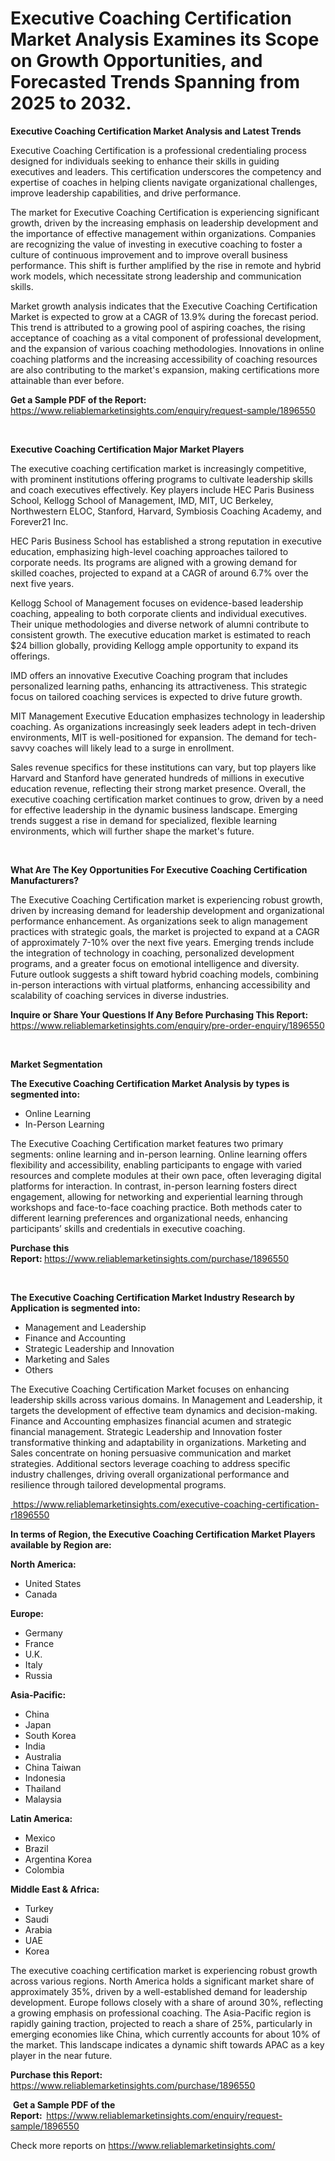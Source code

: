 <p><h1>Executive Coaching Certification Market Analysis Examines its Scope on Growth Opportunities, and Forecasted Trends Spanning from 2025 to 2032.</h1></p><p><strong>Executive Coaching Certification Market Analysis and Latest Trends</strong></p>
<p><p>Executive Coaching Certification is a professional credentialing process designed for individuals seeking to enhance their skills in guiding executives and leaders. This certification underscores the competency and expertise of coaches in helping clients navigate organizational challenges, improve leadership capabilities, and drive performance. </p><p>The market for Executive Coaching Certification is experiencing significant growth, driven by the increasing emphasis on leadership development and the importance of effective management within organizations. Companies are recognizing the value of investing in executive coaching to foster a culture of continuous improvement and to improve overall business performance. This shift is further amplified by the rise in remote and hybrid work models, which necessitate strong leadership and communication skills.</p><p>Market growth analysis indicates that the Executive Coaching Certification Market is expected to grow at a CAGR of 13.9% during the forecast period. This trend is attributed to a growing pool of aspiring coaches, the rising acceptance of coaching as a vital component of professional development, and the expansion of various coaching methodologies. Innovations in online coaching platforms and the increasing accessibility of coaching resources are also contributing to the market's expansion, making certifications more attainable than ever before.</p></p>
<p><strong>Get a Sample PDF of the Report:&nbsp;</strong> <a href="https://www.reliablemarketinsights.com/enquiry/request-sample/1896550?utm_campaign=3008&utm_medium=2&utm_source=Github&utm_content=ia&utm_term=11032025&utm_id=executive-coaching-certification">https://www.reliablemarketinsights.com/enquiry/request-sample/1896550</a></p>
<p>&nbsp;</p>
<p><strong>Executive Coaching Certification Major Market Players</strong></p>
<p><p>The executive coaching certification market is increasingly competitive, with prominent institutions offering programs to cultivate leadership skills and coach executives effectively. Key players include HEC Paris Business School, Kellogg School of Management, IMD, MIT, UC Berkeley, Northwestern ELOC, Stanford, Harvard, Symbiosis Coaching Academy, and Forever21 Inc.</p><p>HEC Paris Business School has established a strong reputation in executive education, emphasizing high-level coaching approaches tailored to corporate needs. Its programs are aligned with a growing demand for skilled coaches, projected to expand at a CAGR of around 6.7% over the next five years.</p><p>Kellogg School of Management focuses on evidence-based leadership coaching, appealing to both corporate clients and individual executives. Their unique methodologies and diverse network of alumni contribute to consistent growth. The executive education market is estimated to reach $24 billion globally, providing Kellogg ample opportunity to expand its offerings.</p><p>IMD offers an innovative Executive Coaching program that includes personalized learning paths, enhancing its attractiveness. This strategic focus on tailored coaching services is expected to drive future growth.</p><p>MIT Management Executive Education emphasizes technology in leadership coaching. As organizations increasingly seek leaders adept in tech-driven environments, MIT is well-positioned for expansion. The demand for tech-savvy coaches will likely lead to a surge in enrollment.</p><p>Sales revenue specifics for these institutions can vary, but top players like Harvard and Stanford have generated hundreds of millions in executive education revenue, reflecting their strong market presence. Overall, the executive coaching certification market continues to grow, driven by a need for effective leadership in the dynamic business landscape. Emerging trends suggest a rise in demand for specialized, flexible learning environments, which will further shape the market's future.</p></p>
<p>&nbsp;</p>
<p><strong>What Are The Key Opportunities For Executive Coaching Certification Manufacturers?</strong></p>
<p><p>The Executive Coaching Certification market is experiencing robust growth, driven by increasing demand for leadership development and organizational performance enhancement. As organizations seek to align management practices with strategic goals, the market is projected to expand at a CAGR of approximately 7-10% over the next five years. Emerging trends include the integration of technology in coaching, personalized development programs, and a greater focus on emotional intelligence and diversity. Future outlook suggests a shift toward hybrid coaching models, combining in-person interactions with virtual platforms, enhancing accessibility and scalability of coaching services in diverse industries.</p></p>
<p><strong>Inquire or Share Your Questions If Any Before Purchasing This Report:</strong> <a href="https://www.reliablemarketinsights.com/enquiry/pre-order-enquiry/1896550?utm_campaign=3008&utm_medium=2&utm_source=Github&utm_content=ia&utm_term=11032025&utm_id=executive-coaching-certification">https://www.reliablemarketinsights.com/enquiry/pre-order-enquiry/1896550</a></p>
<p>&nbsp;</p>
<p><strong>Market Segmentation</strong></p>
<p><strong>The Executive Coaching Certification Market Analysis by types is segmented into:</strong></p>
<p><ul><li>Online Learning</li><li>In-Person Learning</li></ul></p>
<p><p>The Executive Coaching Certification market features two primary segments: online learning and in-person learning. Online learning offers flexibility and accessibility, enabling participants to engage with varied resources and complete modules at their own pace, often leveraging digital platforms for interaction. In contrast, in-person learning fosters direct engagement, allowing for networking and experiential learning through workshops and face-to-face coaching practice. Both methods cater to different learning preferences and organizational needs, enhancing participants’ skills and credentials in executive coaching.</p></p>
<p><strong>Purchase this Report:&nbsp;</strong><a href="https://www.reliablemarketinsights.com/purchase/1896550?utm_campaign=3008&utm_medium=2&utm_source=Github&utm_content=ia&utm_term=11032025&utm_id=executive-coaching-certification">https://www.reliablemarketinsights.com/purchase/1896550</a></p>
<p>&nbsp;</p>
<p><strong>The Executive Coaching Certification Market Industry Research by Application is segmented into:</strong></p>
<p><ul><li>Management and Leadership</li><li>Finance and Accounting</li><li>Strategic Leadership and Innovation</li><li>Marketing and Sales</li><li>Others</li></ul></p>
<p><p>The Executive Coaching Certification Market focuses on enhancing leadership skills across various domains. In Management and Leadership, it targets the development of effective team dynamics and decision-making. Finance and Accounting emphasizes financial acumen and strategic financial management. Strategic Leadership and Innovation foster transformative thinking and adaptability in organizations. Marketing and Sales concentrate on honing persuasive communication and market strategies. Additional sectors leverage coaching to address specific industry challenges, driving overall organizational performance and resilience through tailored developmental programs.</p></p>
<p><a href="https://www.reliablemarketinsights.com/executive-coaching-certification-r1896550?utm_campaign=3008&utm_medium=2&utm_source=Github&utm_content=ia&utm_term=11032025&utm_id=executive-coaching-certification">&nbsp;https://www.reliablemarketinsights.com/executive-coaching-certification-r1896550</a></p>
<p><strong>In terms of Region, the Executive Coaching Certification Market Players available by Region are:</strong></p>
<p>
    <p> <strong> North America: </strong>
        <ul>
            <li>United States</li>
            <li>Canada</li>
        </ul>
        </p> 
    <p> <strong> Europe: </strong>
        <ul>
            <li>Germany</li>
            <li>France</li>
            <li>U.K.</li>
            <li>Italy</li>
            <li>Russia</li>
        </ul>
        </p> 
    <p> <strong> Asia-Pacific: </strong>
        <ul>
            <li>China</li>
            <li>Japan</li>
            <li>South Korea</li>
            <li>India</li>
            <li>Australia</li>
            <li>China Taiwan</li>
            <li>Indonesia</li>
            <li>Thailand</li>
            <li>Malaysia</li>
        </ul>
        </p> 
    <p> <strong> Latin America: </strong>
        <ul>
            <li>Mexico</li>
            <li>Brazil</li>
            <li>Argentina Korea</li>
            <li>Colombia</li>
        </ul>
        </p> 
    <p> <strong> Middle East & Africa: </strong>
        <ul>
            <li>Turkey</li>
            <li>Saudi</li>
            <li>Arabia</li>
            <li>UAE</li>
            <li>Korea</li>
        </ul>
    </p>
    </p>
<p><p>The executive coaching certification market is experiencing robust growth across various regions. North America holds a significant market share of approximately 35%, driven by a well-established demand for leadership development. Europe follows closely with a share of around 30%, reflecting a growing emphasis on professional coaching. The Asia-Pacific region is rapidly gaining traction, projected to reach a share of 25%, particularly in emerging economies like China, which currently accounts for about 10% of the market. This landscape indicates a dynamic shift towards APAC as a key player in the near future.</p></p>
<p><strong>Purchase this Report: </strong><a href="https://www.reliablemarketinsights.com/purchase/1896550?utm_campaign=3008&utm_medium=2&utm_source=Github&utm_content=ia&utm_term=11032025&utm_id=executive-coaching-certification">https://www.reliablemarketinsights.com/purchase/1896550</a></p>
<p>&nbsp;<strong>Get a Sample PDF of the Report:&nbsp;&nbsp;</strong><a href="https://www.reliablemarketinsights.com/enquiry/request-sample/1896550?utm_campaign=3008&utm_medium=2&utm_source=Github&utm_content=ia&utm_term=11032025&utm_id=executive-coaching-certification">https://www.reliablemarketinsights.com/enquiry/request-sample/1896550</a></p>
<p><strong></strong></p>
<p>Check more reports on <a href="https://www.reliablemarketinsights.com/?utm_campaign=3008&utm_medium=2&utm_source=Github&utm_content=ia&utm_term=11032025&utm_id=executive-coaching-certification">https://www.reliablemarketinsights.com/</a></p>